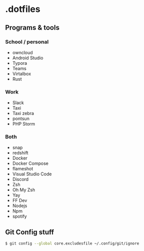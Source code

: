 # .dotfiles

## Programs & tools

### School / personal
* owncloud
* Android Studio
* Typora
* Teams
* Virtalbox
* Rust


### Work
* Slack
* Taxi
* Taxi zebra
* pontsun
* PHP Storm

### Both 
* snap
* redshift
* Docker
* Docker Compose
* flameshot
* Visual Studio Code
* Discord
* Zsh
* Oh My Zsh
* Yay
* FF Dev
* Nodejs 
* Npm
* spotify

## Git Config stuff
```bash
$ git config --global core.excludesfile ~/.config/git/ignore
```
